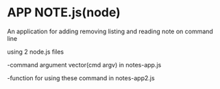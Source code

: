 # APP NOTE.js(node)
An application for adding removing listing and reading note on command line


using 2 node.js files
 
 -command argument vector(cmd argv) in notes-app.js
 
 
 -function for using these command in  notes-app2.js
